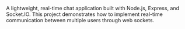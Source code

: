 A lightweight, real-time chat application built with Node.js, Express, and Socket.IO. This project demonstrates how to implement real-time communication between multiple users through web sockets.
